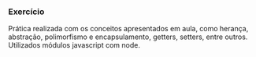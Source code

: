 ### Exercício

Prática realizada com os conceitos apresentados em aula, como herança, abstração, polimorfismo e encapsulamento, getters, setters, entre outros.
Utilizados módulos javascript com node.